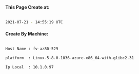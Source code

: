 
   
#### This Page Create at:

```bash

2021-07-21 - 14:55:19 UTC

```

#### Create By Machine:

```bash

Host Name : fv-az80-529

platform  : Linux-5.8.0-1036-azure-x86_64-with-glibc2.31

Ip Local  : 10.1.0.97

```

